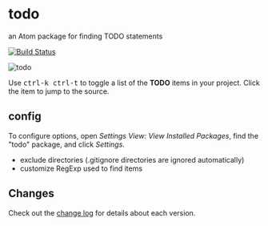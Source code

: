 # todo

an Atom package for finding TODO statements

[![Build Status](https://travis-ci.org/reergymerej/todo.svg?branch=master)](https://travis-ci.org/reergymerej/todo)

![todo](https://raw.githubusercontent.com/reergymerej/todo/master/resources/todo-preview.png)

Use <kbd>ctrl-k ctrl-t</kbd> to toggle a list of the **TODO** items in your project.  Click the item to jump to the source.

## config

To configure options, open *Settings View: View Installed Packages*, find the "todo" package, and click *Settings*.

* exclude directories (.gitignore directories are ignored automatically)
* customize RegExp used to find items

## Changes

Check out the [change log][changelog] for details about each version.

[changelog]: ./CHANGELOG.md
